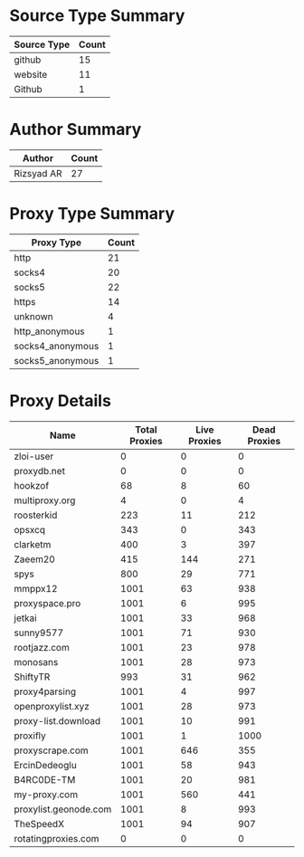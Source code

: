 # Source Type Summary

| Source Type | Count |
|-------------|-------|
| github | 15 |
| website | 11 |
| Github | 1 |


# Author Summary

| Author | Count |
|--------|-------|
| Rizsyad AR | 27 |


# Proxy Type Summary

| Proxy Type | Count |
|------------|-------|
| http | 21 |
| socks4 | 20 |
| socks5 | 22 |
| https | 14 |
| unknown | 4 |
| http_anonymous | 1 |
| socks4_anonymous | 1 |
| socks5_anonymous | 1 |


# Proxy Details

| Name | Total Proxies | Live Proxies | Dead Proxies |
|------|---------------|--------------|---------------|
| zloi-user | 0 | 0 | 0 |
| proxydb.net | 0 | 0 | 0 |
| hookzof | 68 | 8 | 60 |
| multiproxy.org | 4 | 0 | 4 |
| roosterkid | 223 | 11 | 212 |
| opsxcq | 343 | 0 | 343 |
| clarketm | 400 | 3 | 397 |
| Zaeem20 | 415 | 144 | 271 |
| spys | 800 | 29 | 771 |
| mmppx12 | 1001 | 63 | 938 |
| proxyspace.pro | 1001 | 6 | 995 |
| jetkai | 1001 | 33 | 968 |
| sunny9577 | 1001 | 71 | 930 |
| rootjazz.com | 1001 | 23 | 978 |
| monosans | 1001 | 28 | 973 |
| ShiftyTR | 993 | 31 | 962 |
| proxy4parsing | 1001 | 4 | 997 |
| openproxylist.xyz | 1001 | 28 | 973 |
| proxy-list.download | 1001 | 10 | 991 |
| proxifly | 1001 | 1 | 1000 |
| proxyscrape.com | 1001 | 646 | 355 |
| ErcinDedeoglu | 1001 | 58 | 943 |
| B4RC0DE-TM | 1001 | 20 | 981 |
| my-proxy.com | 1001 | 560 | 441 |
| proxylist.geonode.com | 1001 | 8 | 993 |
| TheSpeedX | 1001 | 94 | 907 |
| rotatingproxies.com | 0 | 0 | 0 |
